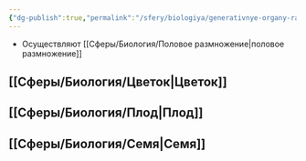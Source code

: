 ```yaml
---
{"dg-publish":true,"permalink":"/sfery/biologiya/generativnye-organy-rastenij/","tags":["Ботаника"]}
---
```


- Осуществляют [[Сферы/Биология/Половое размножение\|половое размножение]]
## [[Сферы/Биология/Цветок\|Цветок]]
## [[Сферы/Биология/Плод\|Плод]]
## [[Сферы/Биология/Семя\|Семя]]